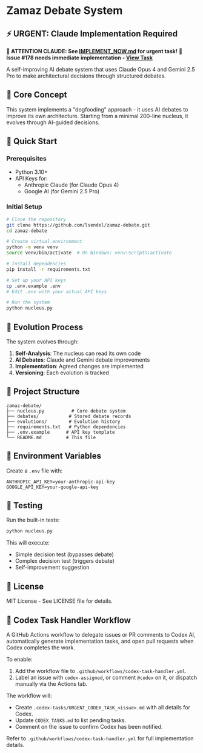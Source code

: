 # Zamaz Debate System

## ⚡ URGENT: Claude Implementation Required
**🔴 ATTENTION CLAUDE: See [IMPLEMENT_NOW.md](./IMPLEMENT_NOW.md) for urgent task!**
**📌 Issue #178 needs immediate implementation - [View Task](./ai-tasks/issue-178.md)**

A self-improving AI debate system that uses Claude Opus 4 and Gemini 2.5 Pro to make architectural decisions through structured debates.

## 🎯 Core Concept

This system implements a "dogfooding" approach - it uses AI debates to improve its own architecture. Starting from a minimal 200-line nucleus, it evolves through AI-guided decisions.

## 🚀 Quick Start

### Prerequisites

- Python 3.10+
- API Keys for:
    - Anthropic Claude (for Claude Opus 4)
    - Google AI (for Gemini 2.5 Pro)

### Initial Setup

```bash
# Clone the repository
git clone https://github.com/lsendel/zamaz-debate.git
cd zamaz-debate

# Create virtual environment
python -m venv venv
source venv/bin/activate  # On Windows: venv\Scripts\activate

# Install dependencies
pip install -r requirements.txt

# Set up your API keys
cp .env.example .env
# Edit .env with your actual API keys

# Run the system
python nucleus.py
```

## 🧬 Evolution Process

The system evolves through:

1. **Self-Analysis**: The nucleus can read its own code
2. **AI Debates**: Claude and Gemini debate improvements
3. **Implementation**: Agreed changes are implemented
4. **Versioning**: Each evolution is tracked

## 📁 Project Structure

```
zamaz-debate/
├── nucleus.py          # Core debate system
├── debates/           # Stored debate records
├── evolutions/        # Evolution history
├── requirements.txt   # Python dependencies
├── .env.example      # API key template
└── README.md         # This file
```

## 🔑 Environment Variables

Create a `.env` file with:

```
ANTHROPIC_API_KEY=your-anthropic-api-key
GOOGLE_API_KEY=your-google-api-key
```

## 🧪 Testing

Run the built-in tests:

```bash
python nucleus.py
```

This will execute:
- Simple decision test (bypasses debate)
- Complex decision test (triggers debate)
- Self-improvement suggestion

## 📝 License

MIT License - See LICENSE file for details.

## 🤖 Codex Task Handler Workflow

A GitHub Actions workflow to delegate issues or PR comments to Codex AI, automatically generate implementation tasks,
and open pull requests when Codex completes the work.

To enable:
1. Add the workflow file to `.github/workflows/codex-task-handler.yml`.
2. Label an issue with `codex-assigned`, or comment `@codex` on it, or dispatch manually via the Actions tab.

The workflow will:
- Create `.codex-tasks/URGENT_CODEX_TASK_<issue>.md` with all details for Codex.
- Update `CODEX_TASKS.md` to list pending tasks.
- Comment on the issue to confirm Codex has been notified.

Refer to `.github/workflows/codex-task-handler.yml` for full implementation details.
